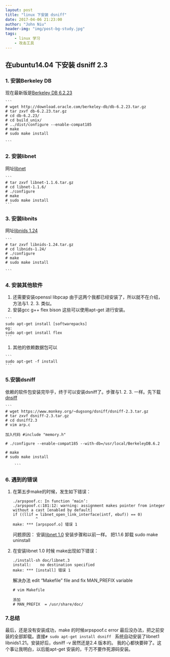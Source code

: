 ```yaml
---
layout: post
title: "linux 下安装 dsniff"
date: 2017-04-06 21:23:00
author: "John Niu"
header-img: "img/post-bg-study.jpg"
tags:
    - linux 学习
    - 攻击工具     
---
```



## 在ubuntu14.04 下安装 dsniff 2.3

### 1. 安装Berkeley DB


   现在最新版是[Berkeley DB 6.2.23](http://download.oracle.com/berkeley-db/db-6.2.23.tar.gz)
        
    ```
    # wget http://download.oracle.com/berkeley-db/db-6.2.23.tar.gz
    # tar zxvf db-6.2.23.tar.gz
    # cd db-6.2.23/
    # cd build_unix/
    # ../dist/configure --enable-compat185
    # make
    # sudo make install
    
    ```
    
### 2. 安装libnet 


   网址[libnet](http://pkgs.fedoraproject.org/repo/pkgs/libnet/)
    
    ```
    # tar zxvf libnet-1.1.6.tar.gz
    # cd libnet-1.1.6/
    # ./configure
    # make
    # sudo make install
    ```
    
### 3. 安装libnits

   网址[libnids 1.24](https://sourceforge.net/projects/libnids/files/libnids/)
    
    ```
    # tar zxvf libnids-1.24.tar.gz
    # cd libnids-1.24/
    # ./configure
    # make
    # sudo make install
    
    ```
    
### 4. 安装其他软件


   1. 还需要安装openssl libpcap 由于这两个我都已经安装了，所以就不在介绍，方法与1. 2. 3. 类似。
   1. 安装gcc g++ flex bison
   这些可以使用apt-get 进行安装。 
    
    ```
    sudo apt-get install [softwarepacks] 
    eg:
    sudo apt-get install flex
    ```
   1. 其他的依赖数据包可以
    
    ```
    sudo apt-get -f install
    ```
    
    
### 5.安装dsniff


   依赖的软件包安装完毕乎，终于可以安装dsniff了。步骤与1. 2. 3. 一样。先下载[dnsiff](https://www.monkey.org/~dugsong/dsniff/dsniff-2.3.tar.gz)
    
    ```
    # wget https://www.monkey.org/~dugsong/dsniff/dsniff-2.3.tar.gz
    # tar zxvf dsniff-2.3.tar.gz
    # cd dsniff2.3
    # vim arp.c
    
    加入代码 #include "memory.h"
    
    # ./configure --enable-compat185 --with-db=/usr/local/BerkeleyDB.6.2
    
    # make
    # sudo make install
    
        ```
    
### 6. 遇到的错误


 1. 在第五步make的时候，发生如下错误：
    
    ```
    ./arpspoof.c: In function ‘main’:
    ./arpspoof.c:181:12: warning: assignment makes pointer from integer without a cast [enabled by default]
    if ((llif = libnet_open_link_interface(intf, ebuf)) == 0)
              ^
    make: *** [arpspoof.o] 错误 1

    ```
    
    
    问题原因：
    安装[libnet 1.0](http://pkgs.fedoraproject.org/repo/pkgs/libnet/libnet-1.0.2a.tar.gz/ddf53f0f484184390e8c2a1bd0853667/libnet-1.0.2a.tar.gz)
    安装步骤和以前一样。
    把1.1.6 卸载 sudo make uninstall 
    
    
 1. 在安装libnet 1.0 时候 make出现如下错误：
    
    ```
    ./install-sh doc/libnet.3
    install:	no destination specified
    make: *** [install] 错误 1
    ```
    
    
    解决办法
    edit “Makefile” file and fix MAN_PREFIX variable
    
    
    ```
    # vim Makefile
    
    添加
    # MAN_PREFIX  = /usr/share/doc/ 
    ```
    
### 7.总结

   最后，还是没有安装成功，make 的时候arpspoof.c error 最后没办法，把之前安装的全部卸载。直接`# sudo apt-get install dsniff`
   系统自动安装了libnet1 libnids1.21。安装好后，dsniff -v 居然还是2.4 版本的。
   我的心都快要碎了。这个事让我明白，以后能apt-get 安装的，千万不要作死源码安装。
